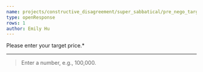 ```yaml
---
name: projects/constructive_disagreement/super_sabbatical/pre_nego_target_price.md
type: openResponse
rows: 1
author: Emily Hu
---
```


Please enter your target price.\*

---

> Enter a number, e.g., 100,000.
